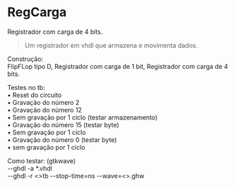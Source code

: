 # RegCarga

Registrador com carga de 4 bits.
<br/>
>Um registrador em vhdl que armazena e movimenta dados.

Construção:
<br/>
FlipFLop tipo D,
Registrador com carga de 1 bit,
Registrador com carga de 4 bits.

Testes no tb:
<br/>
• Reset do circuito
<br/>
• Gravação do número 2
<br/>
• Gravação do número 12
<br/>
• Sem gravação por 1 ciclo (testar armazenamento)
<br/>
• Gravação do número 15 (testar byte)
<br/>
• Sem gravação por 1 ciclo
<br/>
• Gravação do número 0 (testar byte)
<br/>
• sem gravação por 1 ciclo
<br/>

Como testar: (gtkwave)
<br/>
--ghdl -a *.vhdl
<br/>
--ghdl -r <>tb --stop-time=ns --wave=<>.ghw
